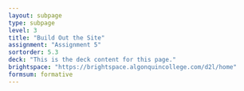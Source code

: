 ```yaml
---
layout: subpage
type: subpage
level: 3
title: "Build Out the Site"
assignment: "Assignment 5"
sortorder: 5.3
deck: "This is the deck content for this page."
brightspace: "https://brightspace.algonquincollege.com/d2l/home"
formsum: formative
---
```

